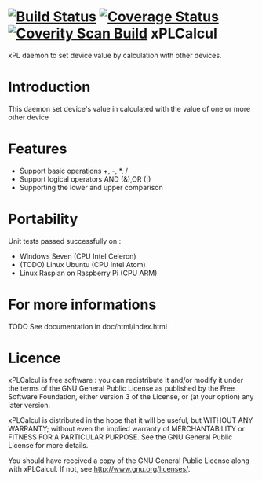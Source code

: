[![Build Status](https://travis-ci.org/FragJage/xPLCalcul.svg?branch=master)](https://travis-ci.org/FragJage/xPLCalcul)
[![Coverage Status](https://coveralls.io/repos/github/FragJage/xPLCalcul/badge.svg?branch=master)](https://coveralls.io/github/FragJage/xPLCalcul?branch=master)
[![Coverity Scan Build](https://scan.coverity.com/projects/9418/badge.svg)](https://scan.coverity.com/projects/9418)
xPLCalcul
===========
xPL daemon to set device value by calculation with other devices. 

Introduction
============
This daemon set device's value in calculated with the value of one or more other device 

Features
========
 - Support basic operations +, -, *, /
 - Support logical operators AND (&),OR (|)
 - Supporting the lower and upper comparison  
 
Portability
===========
Unit tests passed successfully on :
 - Windows Seven (CPU Intel Celeron)
 - (TODO) Linux Ubuntu (CPU Intel Atom)
 - Linux Raspian on Raspberry Pi (CPU ARM)

For more informations
=====================
TODO
See documentation in doc/html/index.html

Licence
=======
xPLCalcul is free software : you can redistribute it and/or modify it under the terms of the GNU General Public License as published by the Free Software Foundation, either version 3 of the License, or (at your option) any later version.

xPLCalcul is distributed in the hope that it will be useful, but WITHOUT ANY WARRANTY; without even the implied warranty of MERCHANTABILITY or FITNESS FOR A PARTICULAR PURPOSE. See the GNU General Public License for more details.

You should have received a copy of the GNU General Public License along with xPLCalcul. If not, see http://www.gnu.org/licenses/.